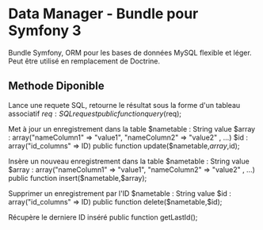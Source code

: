 # Data Manager - Bundle pour Symfony 3
Bundle Symfony, ORM pour les bases de données MySQL flexible et léger. Peut être utilisé en remplacement de Doctrine.

## Methode Diponible


Lance une requete SQL, retourne le résultat sous la forme d'un tableau associatif
$req : SQL request
public function query($req);

Met à jour un enregistrement dans la table
$nametable : String value
$array : array("nameColumn1" => "value1", "nameColumn2" => "value2" , ...)
$id : array("id_columns" => ID)
public function update($nametable,$array,$id);

Insère un nouveau enregistrement dans la table
$nametable : String value
$array : array("nameColumn1" => "value1", "nameColumn2" => "value2" , ...)
public function insert($nametable,$array);

Supprimer un enregistrement par l'ID
$nametable : String value
$id : array("id_columns" => ID)
public function delete($nametable,$id);

Récupère le derniere ID inséré
public function getLastId();
